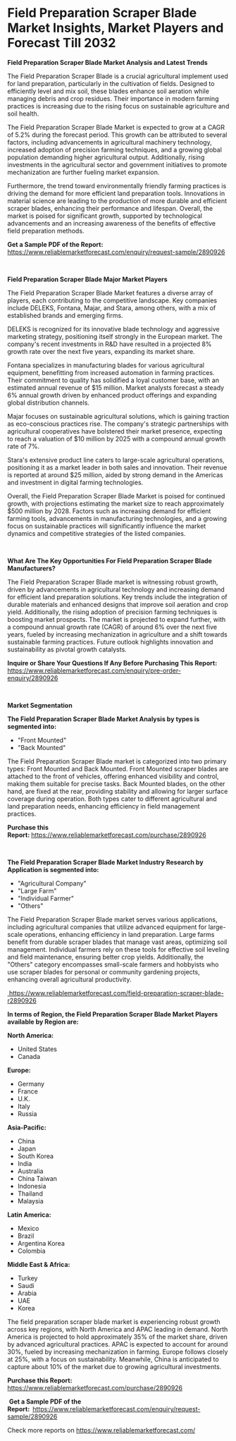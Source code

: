 <p><h1>Field Preparation Scraper Blade Market Insights, Market Players and Forecast Till 2032</h1></p><p><strong>Field Preparation Scraper Blade Market Analysis and Latest Trends</strong></p>
<p><p>The Field Preparation Scraper Blade is a crucial agricultural implement used for land preparation, particularly in the cultivation of fields. Designed to efficiently level and mix soil, these blades enhance soil aeration while managing debris and crop residues. Their importance in modern farming practices is increasing due to the rising focus on sustainable agriculture and soil health.</p><p>The Field Preparation Scraper Blade Market is expected to grow at a CAGR of 5.2% during the forecast period. This growth can be attributed to several factors, including advancements in agricultural machinery technology, increased adoption of precision farming techniques, and a growing global population demanding higher agricultural output. Additionally, rising investments in the agricultural sector and government initiatives to promote mechanization are further fueling market expansion.</p><p>Furthermore, the trend toward environmentally friendly farming practices is driving the demand for more efficient land preparation tools. Innovations in material science are leading to the production of more durable and efficient scraper blades, enhancing their performance and lifespan. Overall, the market is poised for significant growth, supported by technological advancements and an increasing awareness of the benefits of effective field preparation methods.</p></p>
<p><strong>Get a Sample PDF of the Report:&nbsp;</strong> <a href="https://www.reliablemarketforecast.com/enquiry/request-sample/2890926?utm_campaign=2940&utm_medium=2&utm_source=Github&utm_content=ia&utm_term=14032025&utm_id=field-preparation-scraper-blade">https://www.reliablemarketforecast.com/enquiry/request-sample/2890926</a></p>
<p>&nbsp;</p>
<p><strong>Field Preparation Scraper Blade Major Market Players</strong></p>
<p><p>The Field Preparation Scraper Blade Market features a diverse array of players, each contributing to the competitive landscape. Key companies include DELEKS, Fontana, Majar, and Stara, among others, with a mix of established brands and emerging firms.</p><p>DELEKS is recognized for its innovative blade technology and aggressive marketing strategy, positioning itself strongly in the European market. The company's recent investments in R&D have resulted in a projected 8% growth rate over the next five years, expanding its market share.</p><p>Fontana specializes in manufacturing blades for various agricultural equipment, benefitting from increased automation in farming practices. Their commitment to quality has solidified a loyal customer base, with an estimated annual revenue of $15 million. Market analysts forecast a steady 6% annual growth driven by enhanced product offerings and expanding global distribution channels.</p><p>Majar focuses on sustainable agricultural solutions, which is gaining traction as eco-conscious practices rise. The company's strategic partnerships with agricultural cooperatives have bolstered their market presence, expecting to reach a valuation of $10 million by 2025 with a compound annual growth rate of 7%.</p><p>Stara's extensive product line caters to large-scale agricultural operations, positioning it as a market leader in both sales and innovation. Their revenue is reported at around $25 million, aided by strong demand in the Americas and investment in digital farming technologies.</p><p>Overall, the Field Preparation Scraper Blade Market is poised for continued growth, with projections estimating the market size to reach approximately $500 million by 2028. Factors such as increasing demand for efficient farming tools, advancements in manufacturing technologies, and a growing focus on sustainable practices will significantly influence the market dynamics and competitive strategies of the listed companies.</p></p>
<p>&nbsp;</p>
<p><strong>What Are The Key Opportunities For Field Preparation Scraper Blade Manufacturers?</strong></p>
<p><p>The Field Preparation Scraper Blade market is witnessing robust growth, driven by advancements in agricultural technology and increasing demand for efficient land preparation solutions. Key trends include the integration of durable materials and enhanced designs that improve soil aeration and crop yield. Additionally, the rising adoption of precision farming techniques is boosting market prospects. The market is projected to expand further, with a compound annual growth rate (CAGR) of around 6% over the next five years, fueled by increasing mechanization in agriculture and a shift towards sustainable farming practices. Future outlook highlights innovation and sustainability as pivotal growth catalysts.</p></p>
<p><strong>Inquire or Share Your Questions If Any Before Purchasing This Report:</strong> <a href="https://www.reliablemarketforecast.com/enquiry/pre-order-enquiry/2890926?utm_campaign=2940&utm_medium=2&utm_source=Github&utm_content=ia&utm_term=14032025&utm_id=field-preparation-scraper-blade">https://www.reliablemarketforecast.com/enquiry/pre-order-enquiry/2890926</a></p>
<p>&nbsp;</p>
<p><strong>Market Segmentation</strong></p>
<p><strong>The Field Preparation Scraper Blade Market Analysis by types is segmented into:</strong></p>
<p><ul><li>"Front Mounted"</li><li>"Back Mounted"</li></ul></p>
<p><p>The Field Preparation Scraper Blade market is categorized into two primary types: Front Mounted and Back Mounted. Front Mounted scraper blades are attached to the front of vehicles, offering enhanced visibility and control, making them suitable for precise tasks. Back Mounted blades, on the other hand, are fixed at the rear, providing stability and allowing for larger surface coverage during operation. Both types cater to different agricultural and land preparation needs, enhancing efficiency in field management practices.</p></p>
<p><strong>Purchase this Report:&nbsp;</strong><a href="https://www.reliablemarketforecast.com/purchase/2890926?utm_campaign=2940&utm_medium=2&utm_source=Github&utm_content=ia&utm_term=14032025&utm_id=field-preparation-scraper-blade">https://www.reliablemarketforecast.com/purchase/2890926</a></p>
<p>&nbsp;</p>
<p><strong>The Field Preparation Scraper Blade Market Industry Research by Application is segmented into:</strong></p>
<p><ul><li>"Agricultural Company"</li><li>"Large Farm"</li><li>"Individual Farmer"</li><li>"Others"</li></ul></p>
<p><p>The Field Preparation Scraper Blade market serves various applications, including agricultural companies that utilize advanced equipment for large-scale operations, enhancing efficiency in land preparation. Large farms benefit from durable scraper blades that manage vast areas, optimizing soil management. Individual farmers rely on these tools for effective soil leveling and field maintenance, ensuring better crop yields. Additionally, the "Others" category encompasses small-scale farmers and hobbyists who use scraper blades for personal or community gardening projects, enhancing overall agricultural productivity.</p></p>
<p><a href="https://www.reliablemarketforecast.com/field-preparation-scraper-blade-r2890926?utm_campaign=2940&utm_medium=2&utm_source=Github&utm_content=ia&utm_term=14032025&utm_id=field-preparation-scraper-blade">&nbsp;https://www.reliablemarketforecast.com/field-preparation-scraper-blade-r2890926</a></p>
<p><strong>In terms of Region, the Field Preparation Scraper Blade Market Players available by Region are:</strong></p>
<p>
    <p> <strong> North America: </strong>
        <ul>
            <li>United States</li>
            <li>Canada</li>
        </ul>
        </p> 
    <p> <strong> Europe: </strong>
        <ul>
            <li>Germany</li>
            <li>France</li>
            <li>U.K.</li>
            <li>Italy</li>
            <li>Russia</li>
        </ul>
        </p> 
    <p> <strong> Asia-Pacific: </strong>
        <ul>
            <li>China</li>
            <li>Japan</li>
            <li>South Korea</li>
            <li>India</li>
            <li>Australia</li>
            <li>China Taiwan</li>
            <li>Indonesia</li>
            <li>Thailand</li>
            <li>Malaysia</li>
        </ul>
        </p> 
    <p> <strong> Latin America: </strong>
        <ul>
            <li>Mexico</li>
            <li>Brazil</li>
            <li>Argentina Korea</li>
            <li>Colombia</li>
        </ul>
        </p> 
    <p> <strong> Middle East & Africa: </strong>
        <ul>
            <li>Turkey</li>
            <li>Saudi</li>
            <li>Arabia</li>
            <li>UAE</li>
            <li>Korea</li>
        </ul>
    </p>
    </p>
<p><p>The field preparation scraper blade market is experiencing robust growth across key regions, with North America and APAC leading in demand. North America is projected to hold approximately 35% of the market share, driven by advanced agricultural practices. APAC is expected to account for around 30%, fueled by increasing mechanization in farming. Europe follows closely at 25%, with a focus on sustainability. Meanwhile, China is anticipated to capture about 10% of the market due to growing agricultural investments.</p></p>
<p><strong>Purchase this Report: </strong><a href="https://www.reliablemarketforecast.com/purchase/2890926?utm_campaign=2940&utm_medium=2&utm_source=Github&utm_content=ia&utm_term=14032025&utm_id=field-preparation-scraper-blade">https://www.reliablemarketforecast.com/purchase/2890926</a></p>
<p>&nbsp;<strong>Get a Sample PDF of the Report:&nbsp;&nbsp;</strong><a href="https://www.reliablemarketforecast.com/enquiry/request-sample/2890926?utm_campaign=2940&utm_medium=2&utm_source=Github&utm_content=ia&utm_term=14032025&utm_id=field-preparation-scraper-blade">https://www.reliablemarketforecast.com/enquiry/request-sample/2890926</a></p>
<p><strong></strong></p>
<p>Check more reports on <a href="https://www.reliablemarketforecast.com/?utm_campaign=2940&utm_medium=2&utm_source=Github&utm_content=ia&utm_term=14032025&utm_id=field-preparation-scraper-blade">https://www.reliablemarketforecast.com/</a></p>